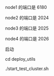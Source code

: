node1 的端口是 6180

node2 的端口是 2024

node3 的端口是 2025

node4 的端口是 2026

启动

cd deploy_utils

./start_test_cluster.sh